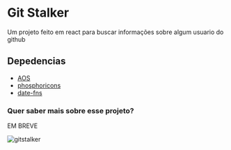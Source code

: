 # Git Stalker

Um projeto feito em react para buscar informações sobre algum usuario do github

## Depedencias

- [AOS](https://michalsnik.github.io/aos/)
- [phosphoricons](https://phosphoricons.com/)
- [date-fns](https://date-fns.org/)

### Quer saber mais sobre esse projeto?

EM BREVE

![gitstalker](https://user-images.githubusercontent.com/58185393/178078981-10761e1c-9d1f-4874-a749-3e043a732ea3.gif)
